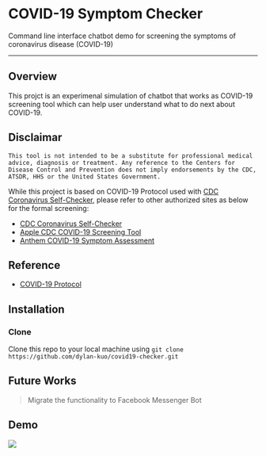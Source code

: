 # COVID-19 Symptom Checker
Command line interface chatbot demo for screening the symptoms of coronavirus disease (COVID-19)


***
## Overview
This projct is an experimenal simulation of chatbot that works as COVID-19 screening tool which can help user understand what to do next about COVID-19.


## Disclaimar 
```This tool is not intended to be a substitute for professional medical advice, diagnosis or treatment. Any reference to the Centers for Disease Control and Prevention does not imply endorsements by the CDC, ATSDR, HHS or the United States Government.```

 While this project is based on COVID-19 Protocol used with [CDC Coronavirus Self-Checker](https://www.cdc.gov/coronavirus/2019-ncov/symptoms-testing/symptoms.html), please refer to other authorized sites as below for the formal screening:
 
* [CDC Coronavirus Self-Checker](https://www.cdc.gov/coronavirus/2019-ncov/symptoms-testing/index.html)
* [Apple CDC COVID-19 Screening Tool](https://www.apple.com/covid19/) 
* [Anthem COVID-19 Symptom Assessment](https://www.anthem.com/microsites/covid19-assessment/) 


## Reference
* [COVID-19 Protocol](https://github.com/CDCgov/covid19healthbot/blob/master/screening_protocols/covid_19_screening_protocol_cdc_apple.pdf)


## Installation
### Clone
Clone this repo to your local machine using `git clone https://github.com/dylan-kuo/covid19-checker.git`

## Future Works
> Migrate the functionality to Facebook Messenger Bot


## Demo
![](covid19-check-demo.gif)

